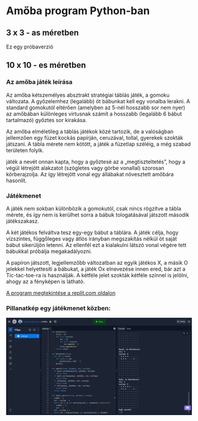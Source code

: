 # Amőba program Python-ban
## 3 x 3 - as méretben
Ez egy próbaverzió

## 10 x 10 - es méretben
### Az amőba játék leírása

Az amőba kétszemélyes absztrakt stratégiai táblás játék, a gomoku változata. A győzelemhez (legalább) öt bábunkat kell egy vonalba lerakni. A standard gomokutól eltérően (amelyben az 5-nél hosszabb sor nem nyer) az amőbában különleges virtusnak számít a hosszabb (legalább 6 bábut tartalmazó) győztes sor kirakása.

Az amőba elméletileg a táblás játékok közé tartozik, de a valóságban jellemzően egy füzet kockás papírján, ceruzával, tollal, gyerekek szokták játszani. A tábla mérete nem kötött, a játék a füzetlap széléig, a még szabad területen folyik.

 játék a nevét onnan kapta, hogy a győztesé az a „megtiszteltetés”, hogy a végül létrejött alakzatot (szögletes vagy görbe vonallal) szorosan körberajzolja. Az így létrejött vonal egy állábakat növesztett amőbára hasonlít.
 
### Játékmenet
 
 A játék nem sokban különbözik a gomokutól, csak nincs rögzítve a tábla mérete, és így nem is kerülhet sorra a bábuk tologatásával játszott második játékszakasz.

A két játékos felváltva tesz egy-egy bábut a táblára. A játék célja, hogy vízszintes, függőleges vagy átlós irányban megszakítás nélkül öt saját bábut sikerüljön letenni. Az ellenfél ezt a kialakulni látszó vonal végére tett bábukkal próbálja megakadályozni.

A papíron játszott, legjellemzőbb változatban az egyik játékos X, a másik O jelekkel helyettesíti a bábukat, a játék Ox elnevezése innen ered, bár azt a Tic-tac-toe-ra is használják. A kétféle jelet szokták kétféle színnel is jelölni, ahogy az a fényképen is látható.

[A program megtekintése a replit.com oldalon](https://replit.com/@kolozsvarikrisztian/Amoba#main.py)

### Pillanatkép egy játékmenet közben:

![Nyertes](nyertes.png)
